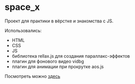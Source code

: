 # space_x
Проект для практики в вёрстке и знакомства с JS.

Использовались:
- HTML
- CSS
- JS
- библиотека rellax.js для создания параллакс-эффектов
- плагин для фонового видео vidbg
- плагин для анимации при прокрутке aos.js

Посмотреть можно [здесь](https://dariajurr.github.io/space_x/)

